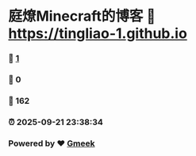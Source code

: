 # 庭燎Minecraft的博客 :link: https://tingliao-1.github.io 
### :page_facing_up: [1](https://tingliao-1.github.io/tag.html) 
### :speech_balloon: 0 
### :hibiscus: 162 
### :alarm_clock: 2025-09-21 23:38:34 
### Powered by :heart: [Gmeek](https://github.com/Meekdai/Gmeek)

